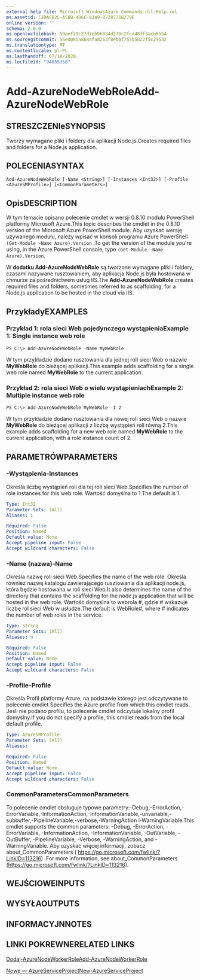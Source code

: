 ```yaml
---
external help file: Microsoft.WindowsAzure.Commands.dll-Help.xml
ms.assetid: C2DAFB2C-A58B-406C-8349-8728771B279E
online version: ''
schema: 2.0.0
ms.openlocfilehash: 59aef29c27d7eb96834d270c2fce48ff3acb9554
ms.sourcegitcommit: 56ed085a868afa8263f8eb0f755b5822f5c29532
ms.translationtype: MT
ms.contentlocale: pl-PL
ms.lasthandoff: 07/18/2020
ms.locfileid: "94055358"
---
```

# <span data-ttu-id="ea9e9-101">Add-AzureNodeWebRole</span><span class="sxs-lookup"><span data-stu-id="ea9e9-101">Add-AzureNodeWebRole</span></span>

## <span data-ttu-id="ea9e9-102">STRESZCZENIe</span><span class="sxs-lookup"><span data-stu-id="ea9e9-102">SYNOPSIS</span></span>
<span data-ttu-id="ea9e9-103">Tworzy wymagane pliki i foldery dla aplikacji Node.js.</span><span class="sxs-lookup"><span data-stu-id="ea9e9-103">Creates required files and folders for a Node.js application.</span></span>

## <span data-ttu-id="ea9e9-104">POLECENIA</span><span class="sxs-lookup"><span data-stu-id="ea9e9-104">SYNTAX</span></span>

```
Add-AzureNodeWebRole [-Name <String>] [-Instances <Int32>] [-Profile <AzureSMProfile>] [<CommonParameters>]
```

## <span data-ttu-id="ea9e9-105">Opis</span><span class="sxs-lookup"><span data-stu-id="ea9e9-105">DESCRIPTION</span></span>
<span data-ttu-id="ea9e9-106">W tym temacie opisano polecenie cmdlet w wersji 0.8.10 modułu PowerShell platformy Microsoft Azure.</span><span class="sxs-lookup"><span data-stu-id="ea9e9-106">This topic describes the cmdlet in the 0.8.10 version of the Microsoft Azure PowerShell module.</span></span>
<span data-ttu-id="ea9e9-107">Aby uzyskać wersję używanego modułu, należy wpisać w konsoli programu Azure PowerShell `(Get-Module -Name Azure).Version` .</span><span class="sxs-lookup"><span data-stu-id="ea9e9-107">To get the version of the module you're using, in the Azure PowerShell console, type `(Get-Module -Name Azure).Version`.</span></span>

<span data-ttu-id="ea9e9-108">W **dodatku Add-AzureNodeWebRole** są tworzone wymagane pliki i foldery, czasami nazywane rusztowaniem, aby aplikacja Node.js była hostowana w chmurze za pośrednictwem usług IIS.</span><span class="sxs-lookup"><span data-stu-id="ea9e9-108">The **Add-AzureNodeWebRole** creates required files and folders, sometimes referred to as scaffolding, for a Node.js application to be hosted in the cloud via IIS.</span></span>

## <span data-ttu-id="ea9e9-109">Przykłady</span><span class="sxs-lookup"><span data-stu-id="ea9e9-109">EXAMPLES</span></span>

### <span data-ttu-id="ea9e9-110">Przykład 1: rola sieci Web pojedynczego wystąpienia</span><span class="sxs-lookup"><span data-stu-id="ea9e9-110">Example 1: Single instance web role</span></span>
```
PS C:\> Add-AzureNodeWebRole -Name MyWebRole
```

<span data-ttu-id="ea9e9-111">W tym przykładzie dodano rusztowania dla jednej roli sieci Web o nazwie **MyWebRole** do bieżącej aplikacji.</span><span class="sxs-lookup"><span data-stu-id="ea9e9-111">This example adds scaffolding for a single web role named **MyWebRole** to the current application.</span></span>

### <span data-ttu-id="ea9e9-112">Przykład 2: rola sieci Web o wielu wystąpieniach</span><span class="sxs-lookup"><span data-stu-id="ea9e9-112">Example 2: Multiple instance web role</span></span>
```
PS C:\> Add-AzureNodeWebRole MyWebRole -I 2
```

<span data-ttu-id="ea9e9-113">W tym przykładzie dodano rusztowania dla nowej roli sieci Web o nazwie **MyWebRole** do bieżącej aplikacji z liczbą wystąpień roli równą 2.</span><span class="sxs-lookup"><span data-stu-id="ea9e9-113">This example adds scaffolding for a new web role named **MyWebRole** to the current application, with a role instance count of 2.</span></span>

## <span data-ttu-id="ea9e9-114">PARAMETRÓW</span><span class="sxs-lookup"><span data-stu-id="ea9e9-114">PARAMETERS</span></span>

### <span data-ttu-id="ea9e9-115">-Wystąpienia</span><span class="sxs-lookup"><span data-stu-id="ea9e9-115">-Instances</span></span>
<span data-ttu-id="ea9e9-116">Określa liczbę wystąpień roli dla tej roli sieci Web.</span><span class="sxs-lookup"><span data-stu-id="ea9e9-116">Specifies the number of role instances for this web role.</span></span>
<span data-ttu-id="ea9e9-117">Wartość domyślna to 1.</span><span class="sxs-lookup"><span data-stu-id="ea9e9-117">The default is 1.</span></span>

```yaml
Type: Int32
Parameter Sets: (All)
Aliases: i

Required: False
Position: Named
Default value: None
Accept pipeline input: False
Accept wildcard characters: False
```

### <span data-ttu-id="ea9e9-118">-Name (nazwa)</span><span class="sxs-lookup"><span data-stu-id="ea9e9-118">-Name</span></span>
<span data-ttu-id="ea9e9-119">Określa nazwę roli sieci Web.</span><span class="sxs-lookup"><span data-stu-id="ea9e9-119">Specifies the name of the web role.</span></span>
<span data-ttu-id="ea9e9-120">Określa również nazwę katalogu zawierającego rusztowania dla aplikacji node.js, która będzie hostowana w roli sieci Web.</span><span class="sxs-lookup"><span data-stu-id="ea9e9-120">It also determines the name of the directory that contains the scaffolding for the node.js application that will be hosted in the web role.</span></span>
<span data-ttu-id="ea9e9-121">Wartość domyślna to webrola #, gdzie # wskazuje liczbę ról sieci Web w usłudze.</span><span class="sxs-lookup"><span data-stu-id="ea9e9-121">The default is WebRole#, where # indicates the number of web roles in the service.</span></span>

```yaml
Type: String
Parameter Sets: (All)
Aliases: n

Required: False
Position: Named
Default value: None
Accept pipeline input: False
Accept wildcard characters: False
```

### <span data-ttu-id="ea9e9-122">-Profile</span><span class="sxs-lookup"><span data-stu-id="ea9e9-122">-Profile</span></span>
<span data-ttu-id="ea9e9-123">Określa Profil platformy Azure, na podstawie którego jest odczytywane to polecenie cmdlet.</span><span class="sxs-lookup"><span data-stu-id="ea9e9-123">Specifies the Azure profile from which this cmdlet reads.</span></span>
<span data-ttu-id="ea9e9-124">Jeśli nie podano profilu, to polecenie cmdlet odczytuje lokalny profil domyślny.</span><span class="sxs-lookup"><span data-stu-id="ea9e9-124">If you do not specify a profile, this cmdlet reads from the local default profile.</span></span>

```yaml
Type: AzureSMProfile
Parameter Sets: (All)
Aliases: 

Required: False
Position: Named
Default value: None
Accept pipeline input: False
Accept wildcard characters: False
```

### <span data-ttu-id="ea9e9-125">CommonParameters</span><span class="sxs-lookup"><span data-stu-id="ea9e9-125">CommonParameters</span></span>
<span data-ttu-id="ea9e9-126">To polecenie cmdlet obsługuje typowe parametry:-Debug,-ErrorAction,-ErrorVariable,-InformationAction,-InformationVariable,-unvariable,-subbuffer,-PipelineVariable,-verbose,-WarningAction i-WarningVariable.</span><span class="sxs-lookup"><span data-stu-id="ea9e9-126">This cmdlet supports the common parameters: -Debug, -ErrorAction, -ErrorVariable, -InformationAction, -InformationVariable, -OutVariable, -OutBuffer, -PipelineVariable, -Verbose, -WarningAction, and -WarningVariable.</span></span> <span data-ttu-id="ea9e9-127">Aby uzyskać więcej informacji, zobacz about_CommonParameters ( https://go.microsoft.com/fwlink/?LinkID=113216) .</span><span class="sxs-lookup"><span data-stu-id="ea9e9-127">For more information, see about_CommonParameters (https://go.microsoft.com/fwlink/?LinkID=113216).</span></span>

## <span data-ttu-id="ea9e9-128">WEJŚCIOWE</span><span class="sxs-lookup"><span data-stu-id="ea9e9-128">INPUTS</span></span>

## <span data-ttu-id="ea9e9-129">WYSYŁA</span><span class="sxs-lookup"><span data-stu-id="ea9e9-129">OUTPUTS</span></span>

## <span data-ttu-id="ea9e9-130">INFORMACYJN</span><span class="sxs-lookup"><span data-stu-id="ea9e9-130">NOTES</span></span>

## <span data-ttu-id="ea9e9-131">LINKI POKREWNE</span><span class="sxs-lookup"><span data-stu-id="ea9e9-131">RELATED LINKS</span></span>

[<span data-ttu-id="ea9e9-132">Dodaj-AzureNodeWorkerRole</span><span class="sxs-lookup"><span data-stu-id="ea9e9-132">Add-AzureNodeWorkerRole</span></span>](./Add-AzureNodeWorkerRole.md)

[<span data-ttu-id="ea9e9-133">Nowe — AzureServiceProject</span><span class="sxs-lookup"><span data-stu-id="ea9e9-133">New-AzureServiceProject</span></span>](./New-AzureServiceProject.md)


